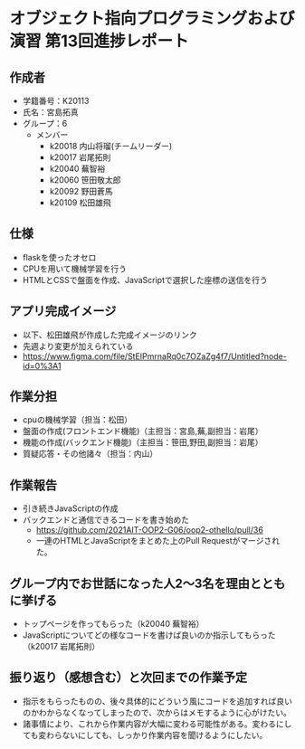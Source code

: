 # オブジェクト指向プログラミングおよび演習 第13回進捗レポート

## 作成者
- 学籍番号：K20113
- 氏名：宮島拓真
- グループ：6
    - メンバー
        - k20018 内山将瑠(チームリーダー)
        - k20017 岩尾拓則
        - k20040 蕪智裕
        - k20060 笹田敬太郎
        - k20092 野田蒼馬
        - k20109 松田雄飛

## 仕様
- flaskを使ったオセロ
- CPUを用いて機械学習を行う
- HTMLとCSSで盤面を作成、JavaScriptで選択した座標の送信を行う

## アプリ完成イメージ
- 以下、松田雄飛が作成した完成イメージのリンク
- 先週より変更が加えられている
- https://www.figma.com/file/StEIPmrnaRq0c7OZaZg4f7/Untitled?node-id=0%3A1

## 作業分担
- cpuの機械学習（担当：松田）
- 盤面の作成(フロントエンド機能)（主担当：宮島,蕪,副担当：岩尾）
- 機能の作成(バックエンド機能)（主担当：笹田,野田,副担当：岩尾）
- 質疑応答・その他諸々（担当：内山）

## 作業報告
- 引き続きJavaScriptの作成
- バックエンドと通信できるコードを書き始めた
    - https://github.com/2021AIT-OOP2-G06/oop2-othello/pull/36
    - 一連のHTMLとJavaScriptをまとめた上のPull Requestがマージされた。

## グループ内でお世話になった人2〜3名を理由とともに挙げる
- トップページを作ってもらった（k20040 蕪智裕）
- JavaScriptについてどの様なコードを書けば良いのか指示してもらった（k20017 岩尾拓則）

## 振り返り（感想含む）と次回までの作業予定
- 指示をもらったものの、後々具体的にどういう風にコードを追加すれば良いのかわからなくなってしまったので、次からはメモするように心がけたい。
- 諸事情により、これから作業内容が大幅に変わる可能性がある。変わるにしても変わらないにしても、しっかり作業内容を聞けるようにしたい。